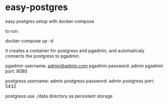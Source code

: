 # easy-postgres
easy postgres setup with docker-compose

to run:

docker-compose up -d

It creates a container for postgress and pgadmin, and automaticaly connects the postgress to pgadmin.

pgadmin username: admin@admin.com
pgadmin password: admin
pgadmin port: 8080

postgress username: admin
postgress password: admin
postgress port: 5432

postgress use ./data directory as persistent storage
